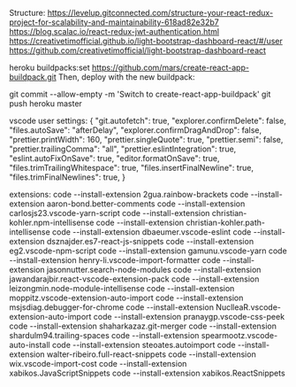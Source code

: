 Structure:
https://levelup.gitconnected.com/structure-your-react-redux-project-for-scalability-and-maintainability-618ad82e32b7
https://blog.scalac.io/react-redux-jwt-authentication.html
https://creativetimofficial.github.io/light-bootstrap-dashboard-react/#/user
https://github.com/creativetimofficial/light-bootstrap-dashboard-react

heroku buildpacks:set https://github.com/mars/create-react-app-buildpack.git
Then, deploy with the new buildpack:

git commit --allow-empty -m 'Switch to create-react-app-buildpack'
git push heroku master

vscode user settings:
{
"git.autofetch": true,
"explorer.confirmDelete": false,
"files.autoSave": "afterDelay",
"explorer.confirmDragAndDrop": false,
"prettier.printWidth": 160,
"prettier.singleQuote": true,
"prettier.semi": false,
"prettier.trailingComma": "all",
"prettier.eslintIntegration": true,
"eslint.autoFixOnSave": true,
"editor.formatOnSave": true,
"files.trimTrailingWhitespace": true,
"files.insertFinalNewline": true,
"files.trimFinalNewlines": true,
}

extensions:
code --install-extension 2gua.rainbow-brackets
code --install-extension aaron-bond.better-comments
code --install-extension carlosjs23.vscode-yarn-script
code --install-extension christian-kohler.npm-intellisense
code --install-extension christian-kohler.path-intellisense
code --install-extension dbaeumer.vscode-eslint
code --install-extension dsznajder.es7-react-js-snippets
code --install-extension eg2.vscode-npm-script
code --install-extension gamunu.vscode-yarn
code --install-extension henry-li.vscode-import-formatter
code --install-extension jasonnutter.search-node-modules
code --install-extension jawandarajbir.react-vscode-extension-pack
code --install-extension leizongmin.node-module-intellisense
code --install-extension moppitz.vscode-extension-auto-import
code --install-extension msjsdiag.debugger-for-chrome
code --install-extension NuclleaR.vscode-extension-auto-import
code --install-extension pranaygp.vscode-css-peek
code --install-extension shaharkazaz.git-merger
code --install-extension shardulm94.trailing-spaces
code --install-extension spearmootz.vscode-auto-install
code --install-extension steoates.autoimport
code --install-extension walter-ribeiro.full-react-snippets
code --install-extension wix.vscode-import-cost
code --install-extension xabikos.JavaScriptSnippets
code --install-extension xabikos.ReactSnippets
